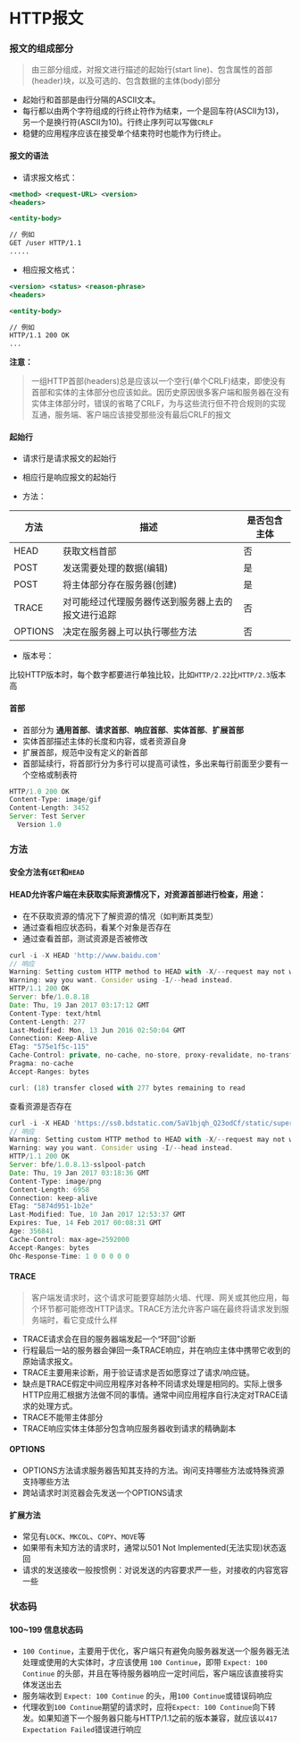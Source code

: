 
# HTTP报文

### 报文的组成部分

> 由三部分组成，对报文进行描述的起始行(start line)、包含属性的首部(header)块，以及可选的、包含数据的主体(body)部分

- 起始行和首部是由行分隔的ASCII文本。
- 每行都以由两个字符组成的行终止符作为结束，一个是回车符(ASCII为13)，另一个是换行符(ASCII为10)。行终止序列可以写做`CRLF`
- 稳健的应用程序应该在接受单个结束符时也能作为行终止。

#### 报文的语法

- 请求报文格式：

```xml
<method> <request-URL> <version>
<headers>

<entity-body>

// 例如
GET /user HTTP/1.1
.....
```
- 相应报文格式：

```xml
<version> <status> <reason-phrase>
<headers>

<entity-body>

// 例如
HTTP/1.1 200 OK
...
```

**注意：**

> 一组HTTP首部(headers)总是应该以一个空行(单个CRLF)结束，即使没有首部和实体的主体部分也应该如此。因历史原因很多客户端和服务器在没有实体主体部分时，错误的省略了CRLF，为与这些流行但不符合规则的实现互通，服务端、客户端应该接受那些没有最后CRLF的报文

#### 起始行

- 请求行是请求报文的起始行

- 相应行是响应报文的起始行

- 方法：

|方法|描述|是否包含主体|
|---|----|----------|
|HEAD|获取文档首部|否|
|POST|发送需要处理的数据(编辑)|是|
|POST|将主体部分存在服务器(创建)|是|
|TRACE|对可能经过代理服务器传送到服务器上去的报文进行追踪|否|
|OPTIONS|决定在服务器上可以执行哪些方法|否|

- 版本号：

比较HTTP版本时，每个数字都要进行单独比较，比如`HTTP/2.22`比`HTTP/2.3`版本高 

#### 首部

- 首部分为 **通用首部**、**请求首部**、**响应首部**、**实体首部**、**扩展首部**
- 实体首部描述主体的长度和内容，或者资源自身
- 扩展首部，规范中没有定义的新首部
- 首部延续行，将首部行分为多行可以提高可读性，多出来每行前面至少要有一个空格或制表符

```js
HTTP/1.0 200 OK
Content-Type: image/gif
Content-Length: 3452
Server: Test Server
  Version 1.0
```

### 方法

#### 安全方法有`GET`和`HEAD`

#### HEAD允许客户端在未获取实际资源情况下，对资源首部进行检查，用途：

- 在不获取资源的情况下了解资源的情况（如判断其类型）
- 通过查看相应状态码，看某个对象是否存在
- 通过查看首部，测试资源是否被修改

```js
curl -i -X HEAD 'http://www.baidu.com'
// 响应
Warning: Setting custom HTTP method to HEAD with -X/--request may not work the
Warning: way you want. Consider using -I/--head instead.
HTTP/1.1 200 OK
Server: bfe/1.0.8.18
Date: Thu, 19 Jan 2017 03:17:12 GMT
Content-Type: text/html
Content-Length: 277
Last-Modified: Mon, 13 Jun 2016 02:50:04 GMT
Connection: Keep-Alive
ETag: "575e1f5c-115"
Cache-Control: private, no-cache, no-store, proxy-revalidate, no-transform
Pragma: no-cache
Accept-Ranges: bytes

curl: (18) transfer closed with 277 bytes remaining to read
```

查看资源是否存在

```js
curl -i -X HEAD 'https://ss0.bdstatic.com/5aV1bjqh_Q23odCf/static/superman/img/logo/logo_white_fe6da1ec.png'
// 响应
Warning: Setting custom HTTP method to HEAD with -X/--request may not work the
Warning: way you want. Consider using -I/--head instead.
HTTP/1.1 200 OK
Server: bfe/1.0.8.13-sslpool-patch
Date: Thu, 19 Jan 2017 03:18:36 GMT
Content-Type: image/png
Content-Length: 6958
Connection: keep-alive
ETag: "5874d951-1b2e"
Last-Modified: Tue, 10 Jan 2017 12:53:37 GMT
Expires: Tue, 14 Feb 2017 00:08:31 GMT
Age: 356841
Cache-Control: max-age=2592000
Accept-Ranges: bytes
Ohc-Response-Time: 1 0 0 0 0 0
```

#### TRACE

> 客户端发请求时，这个请求可能要穿越防火墙、代理、网关或其他应用，每个环节都可能修改HTTP请求。TRACE方法允许客户端在最终将请求发到服务端时，看它变成什么样

- TRACE请求会在目的服务器端发起一个“环回”诊断
- 行程最后一站的服务器会弹回一条TRACE响应，并在响应主体中携带它收到的原始请求报文。
- TRACE主要用来诊断，用于验证请求是否如愿穿过了请求/响应链。
- 缺点是TRACE假定中间应用程序对各种不同请求处理是相同的。实际上很多HTTP应用汇根据方法做不同的事情。通常中间应用程序自行决定对TRACE请求的处理方式。
- TRACE不能带主体部分
- TRACE响应实体主体部分包含响应服务器收到请求的精确副本

#### OPTIONS 

- OPTIONS方法请求服务器告知其支持的方法。询问支持哪些方法或特殊资源支持哪些方法
- 跨站请求时浏览器会先发送一个OPTIONS请求

#### 扩展方法

- 常见有`LOCK`、`MKCOL`、`COPY`、`MOVE`等
- 如果带有未知方法的请求时，通常以501 Not Implemented(无法实现)状态返回
- 请求的发送接收一般按惯例：对说发送的内容要求严一些，对接收的内容宽容一些

### 状态码

#### 100~199 信息状态码

- `100 Continue`，主要用于优化，客户端只有避免向服务器发送一个服务器无法处理或使用的大实体时，才应该使用 `100 Continue`，即带 `Expect: 100 Continue` 的头部，并且在等待服务器响应一定时间后，客户端应该直接将实体发送出去
- 服务端收到 `Expect: 100 Continue` 的头，用`100 Continue`或错误码响应
- 代理收到`100 Continue`期望的请求时，应将`Expect: 100 Continue`向下转发。如果知道下一个服务器只能与HTTP/1.1之前的版本兼容，就应该以`417 Expectation Failed`错误进行响应
 


